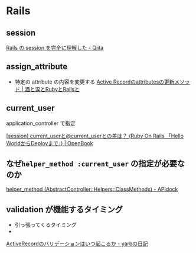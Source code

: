 # Rails
## session

[Rails の session を完全に理解した - Qiita](https://qiita.com/zettaittenani/items/a75f0da8f44cfe0f85c0)

## assign_attribute
- 特定の attribute の内容を変更する
[Active Recordのattributesの更新メソッド | 酒と涙とRubyとRailsと](https://morizyun.github.io/ruby/active-record-attributes-save-update.html#Attributes%E3%82%92%E6%9B%B4%E6%96%B0%EF%BC%9Aassign-attributes)

## current_user
application_controller で指定

[[session] current_userと@current_userとの差は？ (Ruby On Rails 「Hello WorldからDeployまで」) | OpenBook](https://openbook4.me/projects/232/sections/1529)

## なぜ`helper_method :current_user` の指定が必要なのか

[helper_method (AbstractController::Helpers::ClassMethods) - APIdock](https://apidock.com/rails/AbstractController/Helpers/ClassMethods/helper_method)

## validation が機能するタイミング
- 引っ張ってくるタイミング
- 

[ActiveRecordのバリデーションはいつ起こるか - yarbの日記](https://yarb.hatenadiary.org/entry/20101103/p1)
